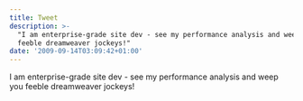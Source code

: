 ```yaml
---
title: Tweet
description: >-
  "I am enterprise-grade site dev - see my performance analysis and weep you
  feeble dreamweaver jockeys!"
date: '2009-09-14T03:09:42+01:00'
---
```

I am enterprise-grade site dev - see my performance analysis and weep you feeble dreamweaver jockeys!

